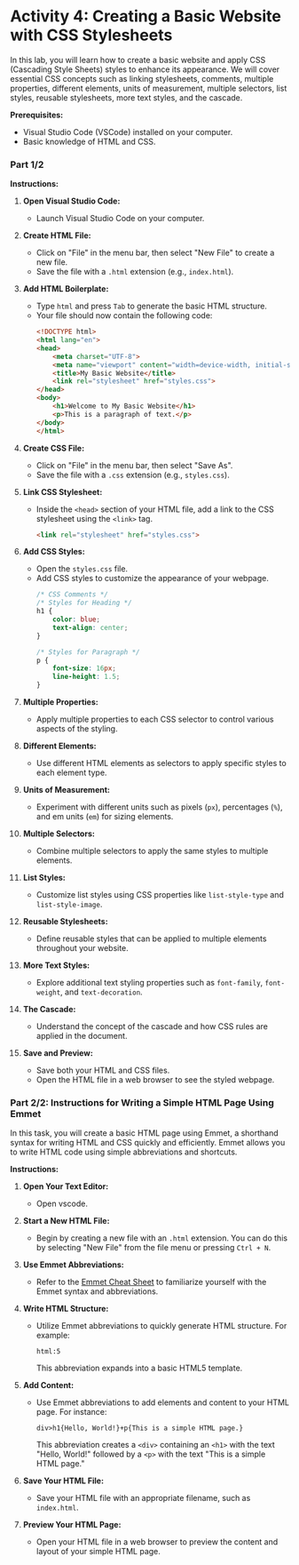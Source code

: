 # Activity 4: Creating a Basic Website with CSS Stylesheets 

In this lab, you will learn how to create a basic website and apply CSS (Cascading Style Sheets) styles to enhance its appearance. We will cover essential CSS concepts such as linking stylesheets, comments, multiple properties, different elements, units of measurement, multiple selectors, list styles, reusable stylesheets, more text styles, and the cascade.

**Prerequisites:**
- Visual Studio Code (VSCode) installed on your computer.
- Basic knowledge of HTML and CSS.

### Part 1/2

**Instructions:**

1. **Open Visual Studio Code:**
   - Launch Visual Studio Code on your computer.

2. **Create HTML File:**
   - Click on "File" in the menu bar, then select "New File" to create a new file.
   - Save the file with a `.html` extension (e.g., `index.html`).

3. **Add HTML Boilerplate:**
   - Type `html` and press `Tab` to generate the basic HTML structure.
   - Your file should now contain the following code:
     ```html
     <!DOCTYPE html>
     <html lang="en">
     <head>
         <meta charset="UTF-8">
         <meta name="viewport" content="width=device-width, initial-scale=1.0">
         <title>My Basic Website</title>
         <link rel="stylesheet" href="styles.css">
     </head>
     <body>
         <h1>Welcome to My Basic Website</h1>
         <p>This is a paragraph of text.</p>
     </body>
     </html>
     ```

4. **Create CSS File:**
   - Click on "File" in the menu bar, then select "Save As".
   - Save the file with a `.css` extension (e.g., `styles.css`).

5. **Link CSS Stylesheet:**
   - Inside the `<head>` section of your HTML file, add a link to the CSS stylesheet using the `<link>` tag.
     ```html
     <link rel="stylesheet" href="styles.css">
     ```

6. **Add CSS Styles:**
   - Open the `styles.css` file.
   - Add CSS styles to customize the appearance of your webpage.
     ```css
     /* CSS Comments */
     /* Styles for Heading */
     h1 {
         color: blue;
         text-align: center;
     }
     
     /* Styles for Paragraph */
     p {
         font-size: 16px;
         line-height: 1.5;
     }
     ```

7. **Multiple Properties:**
   - Apply multiple properties to each CSS selector to control various aspects of the styling.

8. **Different Elements:**
   - Use different HTML elements as selectors to apply specific styles to each element type.

9. **Units of Measurement:**
   - Experiment with different units such as pixels (`px`), percentages (`%`), and em units (`em`) for sizing elements.

10. **Multiple Selectors:**
    - Combine multiple selectors to apply the same styles to multiple elements.

11. **List Styles:**
    - Customize list styles using CSS properties like `list-style-type` and `list-style-image`.

12. **Reusable Stylesheets:**
    - Define reusable styles that can be applied to multiple elements throughout your website.

13. **More Text Styles:**
    - Explore additional text styling properties such as `font-family`, `font-weight`, and `text-decoration`.

14. **The Cascade:**
    - Understand the concept of the cascade and how CSS rules are applied in the document.

15. **Save and Preview:**
    - Save both your HTML and CSS files.
    - Open the HTML file in a web browser to see the styled webpage.

### Part 2/2: Instructions for Writing a Simple HTML Page Using Emmet

In this task, you will create a basic HTML page using Emmet, a shorthand syntax for writing HTML and CSS quickly and efficiently. Emmet allows you to write HTML code using simple abbreviations and shortcuts.

**Instructions:**

1. **Open Your Text Editor:**
   - Open vscode.

2. **Start a New HTML File:**
   - Begin by creating a new file with an `.html` extension. You can do this by selecting "New File" from the file menu or pressing `Ctrl + N`.

3. **Use Emmet Abbreviations:**
   - Refer to the [Emmet Cheat Sheet](https://docs.emmet.io/cheat-sheet/) to familiarize yourself with the Emmet syntax and abbreviations.
   
4. **Write HTML Structure:**
   - Utilize Emmet abbreviations to quickly generate HTML structure. For example:
     ```
     html:5
     ```
     This abbreviation expands into a basic HTML5 template.

5. **Add Content:**
   - Use Emmet abbreviations to add elements and content to your HTML page. For instance:
     ```
     div>h1{Hello, World!}+p{This is a simple HTML page.}
     ```
     This abbreviation creates a `<div>` containing an `<h1>` with the text "Hello, World!" followed by a `<p>` with the text "This is a simple HTML page."

6. **Save Your HTML File:**
   - Save your HTML file with an appropriate filename, such as `index.html`.

7. **Preview Your HTML Page:**
   - Open your HTML file in a web browser to preview the content and layout of your simple HTML page.
